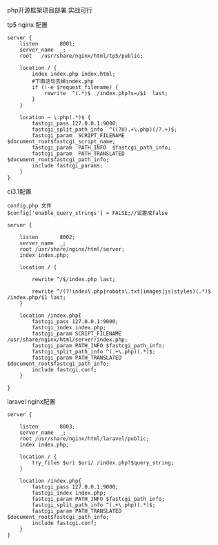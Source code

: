 php开源框架项目部署 实战可行    
  
  
tp5 nginx 配置        
    
    server {     
        listen       8001;  
        server_name  _;   
        root   /usr/share/nginx/html/tp5/public;   

        location / {  
            index index.php index.html;  
            #下面这句去掉index.php  
            if (!-e $request_filename) {  
                rewrite  ^(.*)$  /index.php?s=/$1  last;  
            }  
        }  

        location ~ \.php(.*)$ {  
            fastcgi_pass 127.0.0.1:9000;  
            fastcgi_split_path_info  ^((?U).+\.php)(/?.+)$;  
            fastcgi_param  SCRIPT_FILENAME  $document_root$fastcgi_script_name;    
            fastcgi_param  PATH_INFO  $fastcgi_path_info;  
            fastcgi_param  PATH_TRANSLATED  $document_root$fastcgi_path_info;   
            include fastcgi_params;   
        }   
    }   

    
ci3.1配置    

    config.php 文件     
    $config['enable_query_strings'] = FALSE;//设置成false      

    server {  
  
        listen       8002;    
        server_name  _;    
        root /usr/share/nginx/html/server;  
        index index.php; 

        location / {   

            rewrite ^/$/index.php last; 

            rewrite ^/(?!index\.php|robots\.txt|images|js|styles)(.*)$ /index.php/$1 last;   
        }    

        location /index.php{   
            fastcgi_pass 127.0.0.1:9000;    
            fastcgi_index index.php;  
            fastcgi_param SCRIPT_FILENAME /usr/share/nginx/html/server/index.php;  
            fastcgi_param PATH_INFO $fastcgi_path_info;   
            fastcgi_split_path_info ^(.+\.php)(.*)$;   
            fastcgi_param PATH_TRANSLATED $document_root$fastcgi_path_info;   
            include fastcgi.conf;   
        } 

    }    

    
laravel nginx配置   

    server {    

        listen       8003;   
        server_name  _;   
        root /usr/share/nginx/html/laravel/public;   
        index index.php;   
  
        location / {
            try_files $uri $uri/ /index.php?$query_string;  
        }
      
        location /index.php{  
            fastcgi_pass 127.0.0.1:9000;  
            fastcgi_index index.php;  
            fastcgi_param PATH_INFO $fastcgi_path_info;  
            fastcgi_split_path_info ^(.+\.php)(.*)$;   
            fastcgi_param PATH_TRANSLATED $document_root$fastcgi_path_info;   
            include fastcgi.conf;   
        }   
    }  


